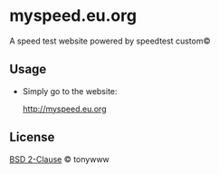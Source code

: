 # myspeed.eu.org
A speed test website powered by speedtest custom©

## Usage

* Simply go to the website:

  http://myspeed.eu.org

## License
[BSD 2-Clause](LICENSE.txt) © tonywww

